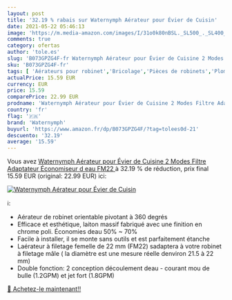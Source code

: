 ```yaml
---
layout: post
title: '32.19 % rabais sur Waternymph Aérateur pour Évier de Cuisin'
date: 2021-05-22 05:46:13
image: 'https://m.media-amazon.com/images/I/31o0k80nBSL._SL500_._SL400_.jpg'
comments: true
category: ofertas
author: 'tole.es'
slug: 'B073GPZG4F-fr Waternymph Aérateur pour Évier de Cuisine 2 Modes Filtre...'
sku: 'B073GPZG4F-fr'
tags: [ 'Aérateurs pour robinet','Bricolage','Pièces de robinets','Plomberie','waternymph', ]
actualPrice: 15.59 EUR
currency: EUR
price: 15.59
comparePrice: 22.99 EUR
prodname: 'Waternymph Aérateur pour Évier de Cuisine 2 Modes Filtre Adaptateur Économiseur d eau FM22 '
country: 'fr'
flag: '🇫🇷'
brand: 'Waternymph'
buyurl: 'https://www.amazon.fr/dp/B073GPZG4F/?tag=tolees0d-21'
descuento: '32.19'
average: '15.59'
---
```


Vous avez [Waternymph Aérateur pour Évier de Cuisine 2 Modes Filtre Adaptateur Économiseur d eau FM22 ](https://www.amazon.fr/dp/B073GPZG4F/?tag=tolees0d-21)  à  32.19 % de réduction, prix final  15.59 EUR (original: 22.99 EUR) ici:

[![Waternymph Aérateur pour Évier de Cuisin](https://m.media-amazon.com/images/I/31o0k80nBSL._SL500_._SL400_.jpg)](https://www.amazon.fr/dp/B073GPZG4F/?tag=tolees0d-21)

ℹ️:

- Aérateur de robinet orientable pivotant à 360 degrés
- Efficace et esthétique, laiton massif fabriqué avec une finition en chrome poli. Économies deau 50% ~ 70%
- Facile à installer, il se monte sans outils et est parfaitement étanche
- Laérateur à filetage femelle de 22 mm (FM22) sadaptera à votre robinet à filetage mâle ( la diamètre est une mesure réelle denviron 21.5 à 22 mm)
- Double fonction: 2 conception découlement deau - courant mou de bulle (1.2GPM) et jet fort (1.8GPM)

[🛒 Achetez-le maintenant!!](https://www.amazon.fr/dp/B073GPZG4F/?tag=tolees0d-21)

